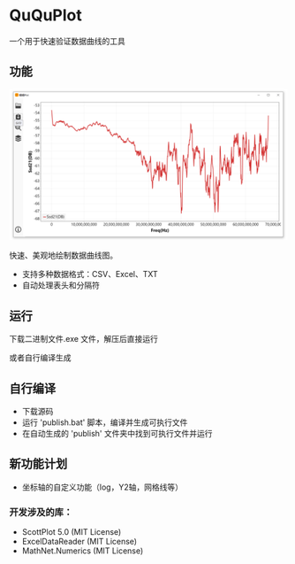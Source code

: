 # QuQuPlot

一个用于快速验证数据曲线的工具


## 功能

![alt text](assets/screenshot.png)

快速、美观地绘制数据曲线图。

- 支持多种数据格式：CSV、Excel、TXT
- 自动处理表头和分隔符



## 运行

下载二进制文件.exe 文件，解压后直接运行

或者自行编译生成


## 自行编译

- 下载源码
- 运行 'publish.bat' 脚本，编译并生成可执行文件
- 在自动生成的 'publish' 文件夹中找到可执行文件并运行

## 新功能计划

- 坐标轴的自定义功能（log，Y2轴，网格线等）



### 开发涉及的库：
- ScottPlot 5.0 (MIT License)
- ExcelDataReader (MIT License)
- MathNet.Numerics (MIT License)
